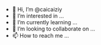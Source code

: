 - 👋 Hi, I’m @caicaiziy
- 👀 I’m interested in ...
- 🌱 I’m currently learning ...
- 💞️ I’m looking to collaborate on ...
- 📫 How to reach me ...

<!---
caicaiziy/caicaiziy is a ✨ special ✨ repository because its `README.md` (this file) appears on your GitHub profile.
You can click the Preview link to take a look at your changes.
--->
